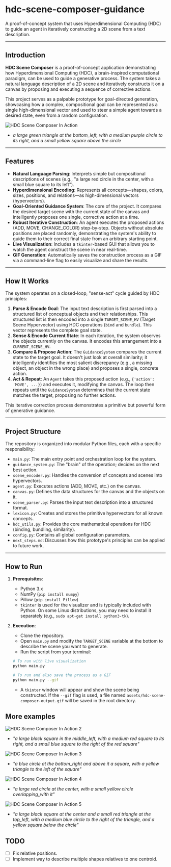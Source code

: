# hdc-scene-composer-guidance

A proof-of-concept system that uses Hyperdimensional Computing (HDC) to guide an agent in iteratively constructing a 2D scene from a text description.

---

## Introduction

**HDC Scene Composer** is a proof-of-concept application demonstrating how Hyperdimensional Computing (HDC), a brain-inspired computational paradigm, can be used to guide a generative process. The system takes a natural language description of a 2D scene and iteratively constructs it on a canvas by proposing and executing a sequence of corrective actions.

This project serves as a palpable prototype for goal-directed generation, showcasing how a complex, compositional goal can be represented as a single high-dimensional vector and used to steer a simple agent towards a desired state, even from a random configuration.

![HDC Scene Composer In Action](assets/hdc-scene-composer-output1.gif)
- *a large green triangle at the bottom_left, with a medium purple circle to its right, and a small yellow square above the circle*

---

## Features

-   **Natural Language Parsing**: Interprets simple but compositional descriptions of scenes (e.g., "a large red circle in the center, with a small blue square to its left").
-   **Hyperdimensional Encoding**: Represents all concepts—shapes, colors, sizes, positions, and relations—as high-dimensional vectors (hypervectors).
-   **Goal-Oriented Guidance System**: The core of the project. It compares the desired target scene with the current state of the canvas and intelligently proposes one single, corrective action at a time.
-   **Robust Iterative Construction**: An agent executes the proposed actions (ADD, MOVE, CHANGE_COLOR) step-by-step. Objects without absolute positions are placed randomly, demonstrating the system's ability to guide them to their correct final state from an arbitrary starting point.
-   **Live Visualization**: Includes a `tkinter`-based GUI that allows you to watch the agent construct the scene in near real-time.
-   **GIF Generation**: Automatically saves the construction process as a GIF via a command-line flag to easily visualize and share the results.

---

## How It Works

The system operates on a closed-loop, "sense-act" cycle guided by HDC principles:

1.  **Parse & Encode Goal**: The input text description is first parsed into a structured list of conceptual objects and their relationships. This structured list is then encoded into a single `TARGET_SCENE_HV` (Target Scene Hypervector) using HDC operations (`bind` and `bundle`). This vector represents the complete goal state.
2.  **Sense & Encode Current State**: In each iteration, the system observes the objects currently on the canvas. It encodes this arrangement into a `CURRENT_SCENE_HV`.
3.  **Compare & Propose Action**: The `GuidanceSystem` compares the current state to the target goal. It doesn't just look at overall similarity; it intelligently identifies the most salient discrepancy (e.g., a missing object, an object in the wrong place) and proposes a single, concrete action.
4.  **Act & Repeat**: An `Agent` takes this proposed action (e.g., `{'action': 'MOVE', ...}`) and executes it, modifying the canvas. The loop then repeats until the `GuidanceSystem` determines that the current state matches the target, proposing no further actions.

This iterative correction process demonstrates a primitive but powerful form of generative guidance.

---

## Project Structure

The repository is organized into modular Python files, each with a specific responsibility:

-   `main.py`: The main entry point and orchestration loop for the system.
-   `guidance_system.py`: The "brain" of the operation; decides on the next best action.
-   `scene_encoder.py`: Handles the conversion of concepts and scenes into hypervectors.
-   `agent.py`: Executes actions (ADD, MOVE, etc.) on the canvas.
-   `canvas.py`: Defines the data structures for the canvas and the objects on it.
-   `scene_parser.py`: Parses the input text description into a structured format.
-   `lexicon.py`: Creates and stores the primitive hypervectors for all known concepts.
-   `hdc_utils.py`: Provides the core mathematical operations for HDC (binding, bundling, similarity).
-   `config.py`: Contains all global configuration parameters.
-   `next_steps.md`: Discusses how this prototype's principles can be applied to future work.

---

## How to Run

1.  **Prerequisites**:
    -   Python 3.x
    -   NumPy (`pip install numpy`)
    -   Pillow (`pip install Pillow`)
    -   `tkinter` is used for the visualizer and is typically included with Python. On some Linux distributions, you may need to install it separately (e.g., `sudo apt-get install python3-tk`).

2.  **Execution**:
    -   Clone the repository.
    -   Open `main.py` and modify the `TARGET_SCENE` variable at the bottom to describe the scene you want to generate.
    -   Run the script from your terminal:

    ```bash
    # To run with live visualization
    python main.py

    # To run and also save the process as a GIF
    python main.py --gif
    ```
    -   A `tkinter` window will appear and show the scene being constructed. If the `--gif` flag is used, a file named `assets/hdc-scene-composer-output.gif` will be saved in the root directory.

## More examples

![HDC Scene Composer In Action 2](assets/hdc-scene-composer-output2.gif)
- *"a large black square in the middle_left, with a medium red square to its right, and a small blue square to the right of the red square"*

![HDC Scene Composer In Action 3](assets/hdc-scene-composer-output3.gif)
- *"a blue circle at the bottom_right and above it a square, with a yellow triangle to the left of the square"*

![HDC Scene Composer In Action 4](assets/hdc-scene-composer-output4.gif)
- *"a large red circle at the center, with a small yellow circle overlapping_with it"*

![HDC Scene Composer In Action 5](assets/hdc-scene-composer-output5.gif)
- *"a large black square at the center and a small red triangle at the top_left, with a medium blue circle to the right of the triangle, and a yellow square below the circle"*

## TODO
- [ ] Fix relative positions.
- [ ] Implement way to describe multiple shapes relatives to one centroid.